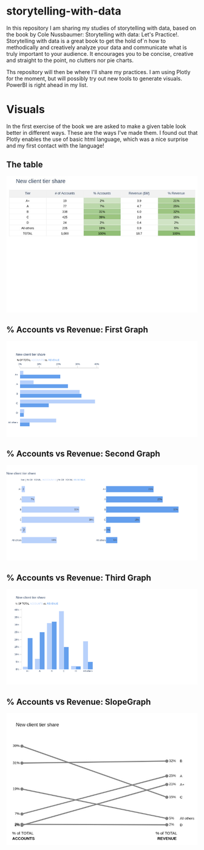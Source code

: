 # storytelling-with-data
In this repository I am sharing my studies of storytelling with data, based on the book by Cole Nussbaumer: Storytelling with data: Let's Practice!.
Storytelling with data is a great book to get the hold of´n how to methodically and creatively analyze your data and communicate what is truly important to your audience. It encourages you to be concise, creative and straight to the point, no clutters nor pie charts. 

Ths repository will then be where I'll share my practices. I am using Plotly for the moment, but will possibly try out new tools to generate visuals. PowerBI is right ahead in my list.  

# Visuals

In the first exercise of the book we are asked to make a given table look better in different ways. These are the ways I've made them. I found out that Plotly enables the use of basic html language, which was a nice surprise and my first contact with the language!

## The table
![% Table](colored_table.jpeg)
## % Accounts vs Revenue: First Graph
![% Accounts vs Revenue: First Graph](stacked_bar_chart.png)
## % Accounts vs Revenue: Second Graph
![% Accounts vs Revenue: Second Graph](side_bar_chart.png)
## % Accounts vs Revenue: Third Graph
![% Accounts vs Revenue: Third Graph](horizontal_stacked_bar_chart.png)
## % Accounts vs Revenue: SlopeGraph
![% Accounts vs Revenue: Slopegraph](slopegraph.jpeg)

